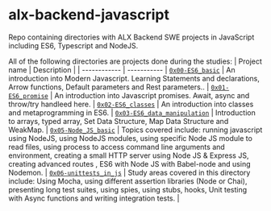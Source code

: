 # alx-backend-javascript

Repo containing directories with ALX Backend SWE projects in JavaScript including ES6, Typescript and NodeJS.

All of the following directories are projects done during the studies:
| Project name | Description |
| ------------ | ----------- |
[`0x00-ES6_basic`](https://github.com/iankisali/alx-backend-javascript/tree/main/0x00-ES6_basic) | An introduction into Modern Javascript. Learning Statements and declarations, Arrow functions, Default parameters and Rest parameters.. |
[`0x01-ES6_promise`](https://github.com/iankisali/alx-backend-javascript/tree/main/0x01-ES6_promise) | An introduction into Javascript promises. Await, async and throw/try handleed here. |
[`0x02-ES6_classes`](https://github.com/iankisali/alx-backend-javascript/tree/main/0x02-ES6_classes) | An introduction into classes and metaprogramming in ES6. |
[`0x03-ES6_data_manipulation`](https://github.com/iankisali/alx-backend-javascript/tree/main/0x03-ES6_data_manipulation) | Introduction to arrays, typed array, Set Data Structure, Map Data Structure and WeakMap. |
[`0x05-Node_JS_basic`](https://github.com/iankisali/alx-backend-javascript/tree/main/0x05-Node_JS_basic) | Topics covered include: running javascript using NodeJS, using NodeJS modules, using specific Node JS module to read files, using process to access command line arguments and environment, creating a small HTTP server using Node JS & Express JS, creating advanced routes , ES6 with Node JS with Babel-node and using Nodemon. |
[`0x06-unittests_in_js`](https://github.com/iankisali/alx-backend-javascript/tree/main/0x06-unittests_in_js) | Study areas covered in this directory include: Using Mocha, using different assertion libraries (Node or Chai), presenting long test suites, using spies, using stubs, hooks, Unit testing with Async functions and writing integration tests. |

